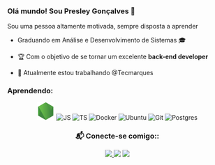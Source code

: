### Olá mundo! Sou Presley Gonçalves  👋

Sou uma pessoa altamente motivada, sempre disposta a aprender
* Graduando em Análise e Desenvolvimento de Sistemas 🎓
- :trophy: Com o objetivo de se tornar um excelente **back-end developer**
<!-- - :eyes: Looking to collaborate on **Web App Projects** -->


- 🔭 Atualmente estou trabalhando  @Tecmarques


<h3 align="left">Aprendendo:</h3>
    <p align="center">
  <img alt="Node" height="40" width="40" src="https://raw.githubusercontent.com/devicons/devicon/master/icons/nodejs/nodejs-original.svg">
  <img alt="JS" height="40" width="40" src="https://cdn.jsdelivr.net/gh/devicons/devicon/icons/javascript/javascript-original.svg" />   
 <img alt="TS" height="40" width="40" src="https://cdn.jsdelivr.net/gh/devicons/devicon/icons/typescript/typescript-original.svg" /> 
   <img alt="Docker" height="40" width="40" src="https://cdn.jsdelivr.net/gh/devicons/devicon/icons/docker/docker-original.svg" />
  <img alt="Ubuntu" height="40" width="40" src="https://cdn.jsdelivr.net/gh/devicons/devicon/icons/ubuntu/ubuntu-plain.svg" />

  <img alt="Git" height="40" width="40" src="https://cdn.jsdelivr.net/gh/devicons/devicon/icons/git/git-original.svg" />
  <img alt="Postgres" height="40" width="40" src="https://cdn.jsdelivr.net/gh/devicons/devicon/icons/postgresql/postgresql-original.svg" />
<!--   <img alt="Yarn"  height="40" width="40"  src="https://cdn.jsdelivr.net/gh/devicons/devicon/icons/yarn/yarn-original.svg"/> -->
   </p>
   
   ### <h3 align="center">:mailbox_with_mail: Conecte-se comigo::</h3>
<p align="left">
</p>

<p align="center">
  <a href="https://www.linkedin.com/in/presley-gon%C3%A7alves-da-silva-74b692232/" target="_blank">
    <img src="https://img.shields.io/badge/-LinkedIn-%230077B5?style=for-the-badge&logo=linkedin&logoColor=white" target="_blank">
  </a> 
  <a href="https://instagram.com/presleygs?igshid=ZDdkNTZiNTM=" target="_blank"><img src="https://img.shields.io/badge/-Instagram-%23E4405F?style=for-the-badge&logo=instagram&logoColor=white" target="_blank"></a>
 <a href = "mailto:presleygs.1607@gmail.com">
    <img src="https://img.shields.io/badge/-Gmail-%23333?style=for-the-badge&logo=gmail&logoColor=white" target="_blank">
  </a>
</p>
    </div>

